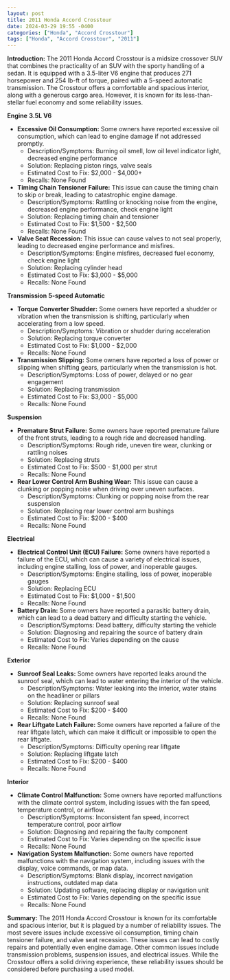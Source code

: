 ```yaml
---
layout: post
title: 2011 Honda Accord Crosstour
date: 2024-03-29 19:55 -0400
categories: ["Honda", "Accord Crosstour"]
tags: ["Honda", "Accord Crosstour", "2011"]
---
```

**Introduction:**
The 2011 Honda Accord Crosstour is a midsize crossover SUV that combines the practicality of an SUV with the sporty handling of a sedan. It is equipped with a 3.5-liter V6 engine that produces 271 horsepower and 254 lb-ft of torque, paired with a 5-speed automatic transmission. The Crosstour offers a comfortable and spacious interior, along with a generous cargo area. However, it is known for its less-than-stellar fuel economy and some reliability issues.

**Engine**
**3.5L V6**

- **Excessive Oil Consumption:** Some owners have reported excessive oil consumption, which can lead to engine damage if not addressed promptly.
    - Description/Symptoms: Burning oil smell, low oil level indicator light, decreased engine performance
    - Solution: Replacing piston rings, valve seals
    - Estimated Cost to Fix: $2,000 - $4,000+
    - Recalls: None Found
- **Timing Chain Tensioner Failure:** This issue can cause the timing chain to skip or break, leading to catastrophic engine damage.
    - Description/Symptoms: Rattling or knocking noise from the engine, decreased engine performance, check engine light
    - Solution: Replacing timing chain and tensioner
    - Estimated Cost to Fix: $1,500 - $2,500
    - Recalls: None Found
- **Valve Seat Recession:** This issue can cause valves to not seal properly, leading to decreased engine performance and misfires.
    - Description/Symptoms: Engine misfires, decreased fuel economy, check engine light
    - Solution: Replacing cylinder head
    - Estimated Cost to Fix: $3,000 - $5,000
    - Recalls: None Found

**Transmission**
**5-speed Automatic**

- **Torque Converter Shudder:** Some owners have reported a shudder or vibration when the transmission is shifting, particularly when accelerating from a low speed.
    - Description/Symptoms: Vibration or shudder during acceleration
    - Solution: Replacing torque converter
    - Estimated Cost to Fix: $1,000 - $2,000
    - Recalls: None Found
- **Transmission Slipping:** Some owners have reported a loss of power or slipping when shifting gears, particularly when the transmission is hot.
    - Description/Symptoms: Loss of power, delayed or no gear engagement
    - Solution: Replacing transmission
    - Estimated Cost to Fix: $3,000 - $5,000
    - Recalls: None Found

**Suspension**
- **Premature Strut Failure:** Some owners have reported premature failure of the front struts, leading to a rough ride and decreased handling.
    - Description/Symptoms: Rough ride, uneven tire wear, clunking or rattling noises
    - Solution: Replacing struts
    - Estimated Cost to Fix: $500 - $1,000 per strut
    - Recalls: None Found
- **Rear Lower Control Arm Bushing Wear:** This issue can cause a clunking or popping noise when driving over uneven surfaces.
    - Description/Symptoms: Clunking or popping noise from the rear suspension
    - Solution: Replacing rear lower control arm bushings
    - Estimated Cost to Fix: $200 - $400
    - Recalls: None Found

**Electrical**

- **Electrical Control Unit (ECU) Failure:** Some owners have reported a failure of the ECU, which can cause a variety of electrical issues, including engine stalling, loss of power, and inoperable gauges.
    - Description/Symptoms: Engine stalling, loss of power, inoperable gauges
    - Solution: Replacing ECU
    - Estimated Cost to Fix: $1,000 - $1,500
    - Recalls: None Found
- **Battery Drain:** Some owners have reported a parasitic battery drain, which can lead to a dead battery and difficulty starting the vehicle.
    - Description/Symptoms: Dead battery, difficulty starting the vehicle
    - Solution: Diagnosing and repairing the source of battery drain
    - Estimated Cost to Fix: Varies depending on the cause
    - Recalls: None Found

**Exterior**

- **Sunroof Seal Leaks:** Some owners have reported leaks around the sunroof seal, which can lead to water entering the interior of the vehicle.
    - Description/Symptoms: Water leaking into the interior, water stains on the headliner or pillars
    - Solution: Replacing sunroof seal
    - Estimated Cost to Fix: $200 - $400
    - Recalls: None Found
- **Rear Liftgate Latch Failure:** Some owners have reported a failure of the rear liftgate latch, which can make it difficult or impossible to open the rear liftgate.
    - Description/Symptoms: Difficulty opening rear liftgate
    - Solution: Replacing liftgate latch
    - Estimated Cost to Fix: $200 - $400
    - Recalls: None Found

**Interior**

- **Climate Control Malfunction:** Some owners have reported malfunctions with the climate control system, including issues with the fan speed, temperature control, or airflow.
    - Description/Symptoms: Inconsistent fan speed, incorrect temperature control, poor airflow
    - Solution: Diagnosing and repairing the faulty component
    - Estimated Cost to Fix: Varies depending on the specific issue
    - Recalls: None Found
- **Navigation System Malfunction:** Some owners have reported malfunctions with the navigation system, including issues with the display, voice commands, or map data.
    - Description/Symptoms: Blank display, incorrect navigation instructions, outdated map data
    - Solution: Updating software, replacing display or navigation unit
    - Estimated Cost to Fix: Varies depending on the specific issue
    - Recalls: None Found

**Summary:**
The 2011 Honda Accord Crosstour is known for its comfortable and spacious interior, but it is plagued by a number of reliability issues. The most severe issues include excessive oil consumption, timing chain tensioner failure, and valve seat recession. These issues can lead to costly repairs and potentially even engine damage. Other common issues include transmission problems, suspension issues, and electrical issues. While the Crosstour offers a solid driving experience, these reliability issues should be considered before purchasing a used model.
